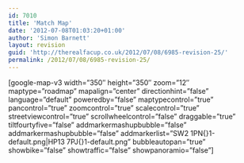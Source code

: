 ```yaml
---
id: 7010
title: 'Match Map'
date: '2012-07-08T01:03:20+01:00'
author: 'Simon Barnett'
layout: revision
guid: 'http://therealfacup.co.uk/2012/07/08/6985-revision-25/'
permalink: /2012/07/08/6985-revision-25/
---
```


\[google-map-v3 width=”350″ height=”350″ zoom=”12″ maptype=”roadmap” mapalign=”center” directionhint=”false” language=”default” poweredby=”false” maptypecontrol=”true” pancontrol=”true” zoomcontrol=”true” scalecontrol=”true” streetviewcontrol=”true” scrollwheelcontrol=”false” draggable=”true” tiltfourtyfive=”false” addmarkermashupbubble=”false” addmarkermashupbubble=”false” addmarkerlist=”SW2 1PN{}1-default.png|HP13 7PJ{}1-default.png” bubbleautopan=”true” showbike=”false” showtraffic=”false” showpanoramio=”false”\]